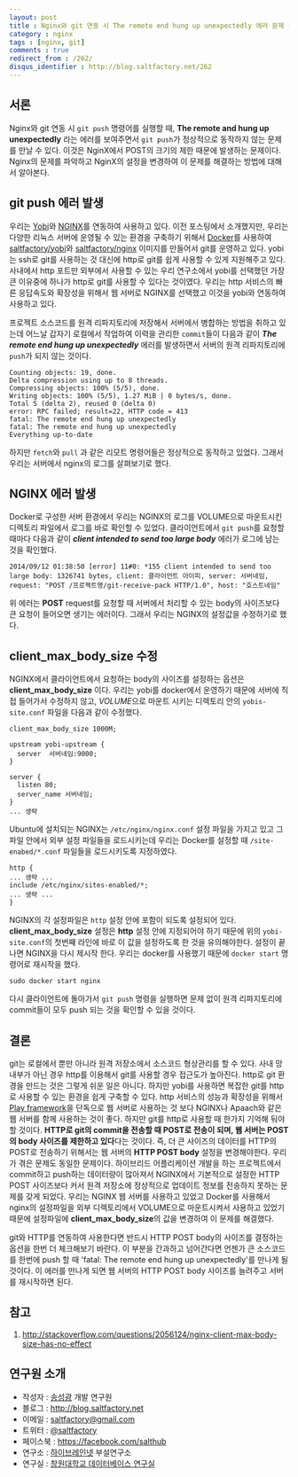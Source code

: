 ```yaml
---
layout: post
title : Nginx와 git 연동 시 The remote end hung up unexpectedly 에러 문제 해결
category : nginx
tags : [nginx, git]
comments : true
redirect_from : /262/
disqus_identifier : http://blog.saltfactory.net/262
---
```


## 서론

Nginx와 git 연동 시 `git push` 명령어를 실행할 때, **The remote and hung up unexpectedly** 라는 에러를 보여주면서 `git push`가 정상적으로 동작하지 않는 문제를 만날 수 있다. 이것은 NginX에서 POST의 크기의 제한 때문에 발생하는 문제이다.
Nginx의 문제를 파악하고 NginX의 설정을 변경하여 이 문제를 해결하는 방법에 대해서 알아본다.

<!--more-->

## git push 에러 발생

우리는 [Yobi](http://yobi.io)와 [NGINX](http://nginx.com/)를 연동하여 사용하고 있다. 이전 포스팅에서 소개했지만, 우리는 다양한 리눅스 서버에 운영될 수 있는 환경을 구축하기 위해서 [Docker](https://docker.com/)를 사용하여 [saltfactory/yobi](https://github.com/saltfactory/docker-yobi)와 [saltfactory/nginx](https://github.com/saltfactory/docker-nginx) 이미지를 만들어서 git를 운영하고 있다. yobi는 ssh로 git를 사용하는 것 대신에 http로 git를 쉽게 사용할 수 있게 지원해주고 있다. 사내에서 http 포트만 외부에서 사용할 수 있는 우리 연구소에서 yobi를 선택했던 가장 큰 이유중에 하나가 http로 git를 사용할 수 있다는 것이였다. 우리는 http 서비스의 빠른 응답속도와 확장성을 위해서 웹 서버로 NGINX를 선택했고 이것을 yobi와 연동하여 사용하고 있다.

프로젝트 소스코드를 원격 리파지토리에 저장해서 서버에서 병합하는 방법을 취하고 있는데 어느날 갑자기 로컬에서 작업하여 이력을 관리한 `commit`들이 다음과 같이 ***The remote end hung up unexpectedly*** 에러를 발생하면서 서버의 원격 리파지토리에 `push`가 되지 않는 것이다.

```
Counting objects: 19, done.
Delta compression using up to 8 threads.
Compressing objects: 100% (5/5), done.
Writing objects: 100% (5/5), 1.27 MiB | 0 bytes/s, done.
Total 5 (delta 2), reused 0 (delta 0)
error: RPC failed; result=22, HTTP code = 413
fatal: The remote end hung up unexpectedly
fatal: The remote end hung up unexpectedly
Everything up-to-date
```

하지만 `fetch`와 `pull` 과 같은 리모트 명령어들은 정상적으로 동작하고 있었다. 그래서 우리는 서버에서 nginx의 로그를 살펴보기로 했다.


## NGINX 에러 발생

Docker로 구성한 서버 환경에서 우리는 NGINX의 로그를 VOLUME으로 마운트시킨 디렉토리 파일에서 로그를 바로 확인할 수 있었다. 클라이언트에서 `git push`를 요청할 때마다 다음과 같이 ***client intended to send too large body***  에러가 로그에 남는 것을 확인했다.

```
2014/09/12 01:38:50 [error] 11#0: *155 client intended to send too large body: 1326741 bytes, client: 클라이언트 아이피, server: 서버네임, request: "POST /프로젝트명/git-receive-pack HTTP/1.0", host: "호스트네임"
```

위 에러는 **POST** request를 요청할 때 서버에서 처리할 수 있는 body의 사이즈보다 큰 요청이 들어오면 생기는 에러이다. 그래서 우리는 NGINX의 설정값을 수정하기로 했다.

## client\_max\_body\_size 수정

NGINX에서 클라이언트에서 요청하는 body의 사이즈를 설정하는 옵션은 **client\_max\_body\_size** 이다. 우리는 yobi를 docker에서 운영하기 때문에 서버에 직접 들어가서 수정하지 않고, *VOLUME*으로 마운트 시키는 디렉토리 안의  `yobis-site.conf` 파일을 다음과 같이 수정했다.

```
client_max_body_size 1000M;

upstream yobi-upstream {
  server  서버네임:9000;
}

server {
  listen 80;
  server_name 서버네임;
}
... 생략
```

Ubuntu에 설치되는 NGINX는 `/etc/nginx/nginx.conf` 설정 파일을 가지고 있고 그 파일 안에서 외부 설정 파일들을 로드시키는데 우리는 Docker를 설정할 때 `/site-enabed/*.conf` 파일들을 로드시키도록 지정하였다.

```
http {
... 생략 ...
include /etc/nginx/sites-enabled/*;
... 생략 ...
}
```

NGINX의 각 설정파일은 `http` 설정 안에 포함이 되도록 설정되어 있다. **client\_max\_body\_size** 설정은 **http** 설정 안에 지정되어야 하기 때문에 위의 `yobi-site.conf`의 첫번째 라인에 바로 이 값을 설정하도록 한 것을 유의해야한다. 설정이 끝나면 NGINX을 다시 제시작 한다. 우리는 docker를 사용했기 때문에 `docker start` 명령어로 재시작을 했다.

```
sudo docker start nginx
```

다시 클라이언트에 돌아가서 `git push` 명령을 실행하면 문제 없이 원격 리파지토리에 commit들이 모두 push 되는 것을 확인할 수 있을 것이다.

## 결론

git는 로컬에서 뿐만 아니라 원격 저장소에서 소스코드 형상관리를 할 수 있다. 사내 망 내부가 아닌 경우 http를 이용해서 git를 사용할 경우 접근도가 높아진다. http로 git 환경을 만드는 것은 그렇게 쉬운 일은 아니다. 하지만 yobi를 사용하면 복잡한 git를 http로 사용할 수 있는 환경을 쉽게 구축할 수 있다. http 서비스의 성능과 확장성을 위해서 [Play framework](http://playframework.com)을 단독으로 웹 서버로 사용하는 것 보다 NGINX나 Apaach와 같은 웹 서버를 함께 사용하는 것이 좋다. 하지만 git를 http로 사용할 때 한가지 기억해 둬야할 것이다. **HTTP로 git의 commit을 전송할 때 POST로 전송이 되며, 웹 서버는 POST의 body 사이즈를 제한하고 있다**다는 것이다. 즉, 더 큰 사이즈의 데이터를 HTTP의 POST로 전송하기 위해서는 웹 서버의 **HTTP POST body** 설정을 변경해야한다. 우리가 겪은 문제도 동일한 문제이다. 하이브리드 어플리케이션 개발을 하는 프로젝트에서 commit하고 push하는 데이터량이 많아져서 NGINX에서 기본적으로 설정한 HTTP POST 사이즈보다 커서 원격 저장소에 정상적으로 업데이트 정보를 전송하지 못하는 문제를 갖게 되었다. 우리는 NGINX 웹 서버를 사용하고 있었고 Docker를 사용해서 nginx의 설정파일을 외부 디렉토리에서 VOLUME으로 마운트시켜서 사용하고 있었기 때문에 설정파일에 **client\_max\_body\_size**의 값을 변경하여 이 문제를 해결했다.

git와 HTTP를 연동하여 사용한다면 반드시 HTTP POST body의 사이즈를 결정하는 옵션을 한번 더 체크해보기 바란다. 이 부분을 간과하고 넘어간다면 언젠가 큰 소스코드를 한번에 push 할 때  'fatal: The remote end hung up unexpectedly'를 만나게 될 것이다. 이 에러를 만나게 되면 웹 서버의 HTTP POST body 사이즈를 늘려주고 서버를 재시작하면 된다.


## 참고

1. http://stackoverflow.com/questions/2056124/nginx-client-max-body-size-has-no-effect

## 연구원 소개

* 작성자 : [송성광](http://about.me/saltfactory) 개발 연구원
* 블로그 : http://blog.saltfactory.net
* 이메일 : [saltfactory@gmail.com](mailto:saltfactory@gmail.com)
* 트위터 : [@saltfactory](https://twitter.com/saltfactory)
* 페이스북 : https://facebook.com/salthub
* 연구소 : [하이브레인넷](http://www.hibrain.net) 부설연구소
* 연구실 : [창원대학교 데이터베이스 연구실](http://dblab.changwon.ac.kr)
